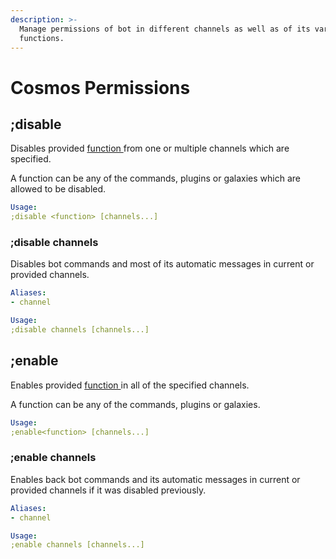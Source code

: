 ```yaml
---
description: >-
  Manage permissions of bot in different channels as well as of its various
  functions.
---
```


# Cosmos Permissions

## ;disable

Disables provided [function ](../reference.md#the-functions-hierarchy)from one or multiple channels which are specified.

A function can be any of the commands, plugins or galaxies which are allowed to be disabled.

```yaml
Usage:
;disable <function> [channels...]
```

### ;disable channels

Disables bot commands and most of its automatic messages in current or provided channels.

```yaml
Aliases:
- channel

Usage:
;disable channels [channels...]
```

## ;enable

Enables provided [function ](../reference.md#the-functions-hierarchy)in all of the specified channels.

A function can be any of the commands, plugins or galaxies.

```yaml
Usage:
;enable<function> [channels...]
```

### ;enable channels

Enables back bot commands and its automatic messages in current or provided channels if it was disabled previously.

```yaml
Aliases:
- channel

Usage:
;enable channels [channels...]
```

